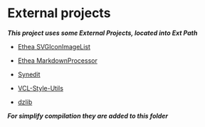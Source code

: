﻿# External projects

***This project uses some External Projects, located into Ext Path***

- [Ethea SVGIconImageList][1]

- [Ethea MarkdownProcessor][2]

- [Synedit][3]

- [VCL-Style-Utils][4]

- [dzlib][5]

***For simplify compilation they are added to this folder***

[1]: https://github.com/EtheaDev/SVGIconImageList

[2]: https://github.com/EtheaDev/MarkdownProcessor

[3]: https://github.com/SynEdit/SynEdit

[4]: https://github.com/RRUZ/vcl-styles-utils

[5]: https://sourceforge.net/projects/dzlib/